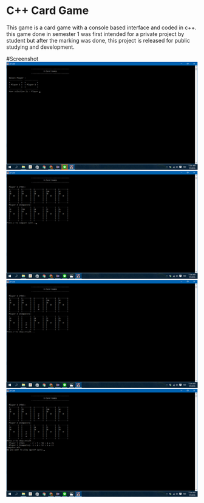 # C++ Card Game
This game is a card game with a console based interface and coded in c++. this game done in semester 1 was first intended for a private project by student but after the marking was done, this project is released for public studying and development.

#Screenshot
![Screenshot](ss1.png)
![Screenshot](ss2.png)
![Screenshot](ss3.png)
![Screenshot](ss4.png)

